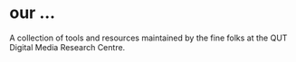 # our ...

A collection of tools and resources maintained by the fine folks at the QUT Digital Media Research Centre.
